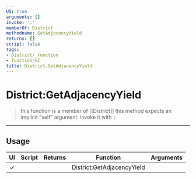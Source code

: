 ```yaml
---
UI: true
arguments: []
invoke: ':'
memberOf: District
methodname: GetAdjacencyYield
returns: []
script: false
tags:
- District/_function
- function/UI
title: District.GetAdjacencyYield
---
```

# District:GetAdjacencyYield
> this function is a member of [[District]]
> this method expects an implicit "self" argument. invoke it with `:`
-----
## Usage
|  UI | Script | Returns | Function | Arguments |
|:---:|:------:|-------:|:--------:|:---------|
|✓| ||District:GetAdjacencyYield||

